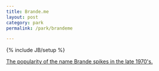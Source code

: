 ```yaml
---
title: Brande.me
layout: post
category: park
permalink: /park/brandeme

---
```

{% include JB/setup %}
<div id="node-277" class="node node-parking-spot">
  <div class="content clearfix">
    <div class="field field-name-body field-type-text-with-summary field-label-hidden"><div class="field-items"><div class="field-item even"><p><a href="http://www.ourbabynamer.com/Brande-name-popularity.html">The popularity of the name Brande spikes in the late 1970's.</a></p>
</div></div></div>  </div>
</div>
